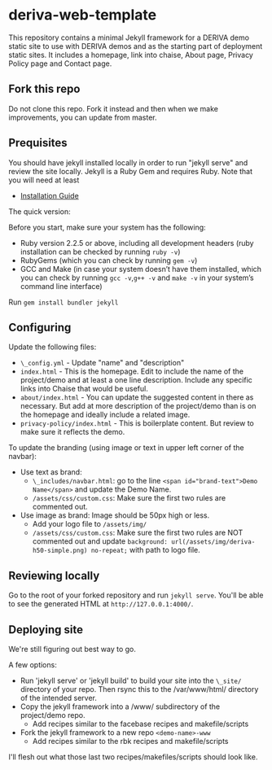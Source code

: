 # deriva-web-template

This repository contains a minimal Jekyll framework for a DERIVA demo static site to use with DERIVA demos and as the starting part of deployment static sites. It includes a homepage, link into chaise, About page, Privacy Policy page and Contact page.

## Fork this repo

Do not clone this repo. Fork it instead and then when we make improvements, you can update from master.

## Prequisites

You should have jekyll installed locally in order to run "jekyll serve" and review the site locally. Jekyll is a Ruby Gem and requires Ruby. Note that you will need at least 

- [Installation Guide](https://jekyllrb.com/docs/installation/)

The quick version:

Before you start, make sure your system has the following:

- Ruby version 2.2.5 or above, including all development headers (ruby installation can be checked by running ```ruby -v```)
- RubyGems (which you can check by running ```gem -v```)
- GCC and Make (in case your system doesn’t have them installed, which you can check by running ```gcc -v```,```g++ -v``` and ```make -v``` in your system’s command line interface)

Run ```gem install bundler jekyll```

## Configuring

Update the following files:

- `\_config.yml` - Update "name" and "description"
- `index.html` - This is the homepage. Edit to include the name of the project/demo and at least a one line description. Include any specific links into Chaise that would be useful.
- `about/index.html` - You can update the suggested content in there as necessary. But add at more description of the project/demo than is on the homepage and ideally include a related image.
- `privacy-policy/index.html` - This is boilerplate content. But review to make sure it reflects the demo.

To update the branding (using image or text in upper left corner of the navbar):

- Use text as brand: 
    - `\_includes/navbar.html`: go to the line `<span id="brand-text">Demo Name</span>` and update the Demo Name.
    - `/assets/css/custom.css`: Make sure the first two rules are commented out.
- Use image as brand: Image should be 50px high or less.
    - Add your logo file to `/assets/img/`
    - `/assets/css/custom.css`: Make sure the first two rules are NOT commented out and update `background: url(/assets/img/deriva-h50-simple.png) no-repeat;` with path to logo file.
    
## Reviewing locally

Go to the root of your forked repository and run `jekyll serve`. You'll be able to see the generated HTML at `http://127.0.0.1:4000/`.

## Deploying site

We're still figuring out best way to go.

A few options:
- Run 'jekyll serve' or 'jekyll build' to build your site into the `\_site/` directory of your repo. Then rsync this to the /var/www/html/ directory of the intended server. 
- Copy the jekyll framework into a /www/ subdirectory of the project/demo repo.
    - Add recipes similar to the facebase recipes and makefile/scripts
- Fork the jekyll framework to a new repo `<demo-name>-www`
    - Add recipes similar to the rbk recipes and makefile/scripts

I'll flesh out what those last two recipes/makefiles/scripts should look like.